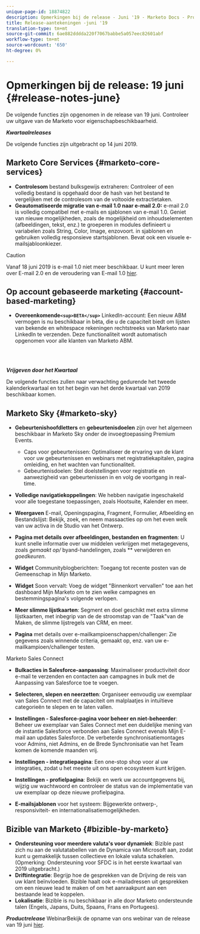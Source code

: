 ```yaml
---
unique-page-id: 18874822
description: Opmerkingen bij de release - Juni '19 - Marketo Docs - Productdocumentatie
title: Release-aantekeningen -juni '19
translation-type: tm+mt
source-git-commit: 6ae882dddda220f7067babbe5a057eec82601abf
workflow-type: tm+mt
source-wordcount: '650'
ht-degree: 0%

---
```



# Opmerkingen bij de release: 19 juni {#release-notes-june}

De volgende functies zijn opgenomen in de release van 19 juni. Controleer uw uitgave van de Marketo voor eigenschapbeschikbaarheid.

***Kwartaalreleases***

De volgende functies zijn uitgebracht op 14 juni 2019.

## Marketo Core Services {#marketo-core-services}

* **Controlesom** bestand bulksgewijs extraheren: Controleer of een volledig bestand is opgehaald door de hash van het bestand te vergelijken met de controlesom van de voltooide extractietaken.
* **Geautomatiseerde migratie van e-mail 1.0 naar e-mail 2.0:** e-mail 2.0 is volledig compatibel met e-mails en sjablonen van e-mail 1.0. Geniet van nieuwe mogelijkheden, zoals de mogelijkheid om inhoudselementen (afbeeldingen, tekst, enz.) te groeperen in modules definieert u variabelen zoals String, Color, Image, enzovoort. in sjablonen en gebruiken volledig responsieve startsjablonen. Bevat ook een visuele e-mailsjabloonkiezer.

>[!CAUTION]
>
>Vanaf 18 juni 2019 is e-mail 1.0 niet meer beschikbaar. U kunt meer leren over E-mail 2.0 en de veroudering van E-mail 1.0 [hier](https://nation.marketo.com/docs/DOC-7038).

## Op account gebaseerde marketing {#account-based-marketing}

* **Overeenkomende`<sup>BETA</sup>`**  LinkedIn-account: Een nieuw ABM vermogen is nu beschikbaar in bèta, die u de capaciteit biedt om lijsten van bekende en whitespace rekeningen rechtstreeks van Marketo naar LinkedIn te verzenden. Deze functionaliteit wordt automatisch opgenomen voor alle klanten van Marketo ABM.

<br> 

***Vrijgeven door het Kwartaal***

De volgende functies zullen naar verwachting gedurende het tweede kalenderkwartaal en tot het begin van het derde kwartaal van 2019 beschikbaar komen.

## Marketo Sky {#marketo-sky}

* **Gebeurtenishoofdletters** en  **gebeurtenisdoelen** zijn over het algemeen beschikbaar in Marketo Sky onder de invoegtoepassing Premium Events.

   * Caps voor gebeurtenissen: Optimaliseer de ervaring van de klant voor uw gebeurtenissen en webinars met registratiekapitalen, pagina omleiding, en het wachten van functionaliteit.
   * Gebeurtenisdoelen: Stel doelstellingen voor registratie en aanwezigheid van gebeurtenissen in en volg de voortgang in real-time.

* **Volledige navigatiekoppelingen**: We hebben navigatie ingeschakeld voor alle toegestane toepassingen, zoals Hootsuite, Kalender en meer.
* **Weergaven** E-mail, Openingspagina, Fragment, Formulier, Afbeelding en Bestandslijst: Bekijk, zoek, en neem massaacties op om het even welk van uw activa in de Studio van het Ontwerp.
* **Pagina met details over afbeeldingen, bestanden en fragmenten**: U kunt snelle informatie over uw middelen verkrijgen met metagegevens, zoals  *gemaakt op/* byand-handelingen, zoals  ** verwijderen en  *goedkeuren*.
* **Widget** Communityblogberichten: Toegang tot recente posten van de Gemeenschap in Mijn Marketo.
* **Widget** Soon vervalt: Voeg de widget &quot;Binnenkort vervallen&quot; toe aan het dashboard Mijn Marketo om te zien welke campagnes en bestemmingspagina&#39;s volgende verlopen.
* **Meer slimme lijstkaarten**: Segment en doel geschikt met extra slimme lijstkaarten, met inbegrip van de de stroomstap van de &quot;Taak&quot;van de Maken, de slimme lijstregels van CRM, en meer.
* **Pagina** met details over e-mailkampioenschappen/challenger: Zie gegevens zoals winnende criteria, gemaakt op, enz. van uw e-mailkampioen/challenger testen.

Marketo Sales Connect

* **Bulkacties in Salesforce-aanpassing**: Maximaliseer productiviteit door e-mail te verzenden en contacten aan campagnes in bulk met de Aanpassing van Salesforce toe te voegen.
* **Selecteren, slepen en neerzetten**: Organiseer eenvoudig uw exemplaar van Sales Connect met de capaciteit om malplaatjes in intuïtieve categorieën te slepen en te laten vallen.
* **Instellingen - Salesforce-pagina voor beheer en niet-beheerder**: Beheer uw exemplaar van Sales Connect met een duidelijke mening van de instantie Salesforce verbonden aan Sales Connect evenals Mijn E-mail aan updates Salesforce. De verbeterde synchronisatiemontages voor Admins, niet Admins, en de Brede Synchronisatie van het Team komen de komende maanden vrij.
* **Instellingen - integratiepagina**: Een one-stop shop voor al uw integraties, zodat u het meeste uit ons open ecosysteem kunt krijgen.
* **Instellingen - profielpagina**: Bekijk en werk uw accountgegevens bij, wijzig uw wachtwoord en controleer de status van de implementatie van uw exemplaar op deze nieuwe profielpagina.

* **E-mailsjablonen** voor het systeem: Bijgewerkte ontwerp-, responsiviteit- en internationalisatiemogelijkheden.

## Bizible van Marketo {#bizible-by-marketo}

* **Ondersteuning voor meerdere valuta&#39;s voor dynamiek**: Bizible past zich nu aan de valutatabellen van de Dynamica van Microsoft aan, zodat kunt u gemakkelijk tussen collectieve en lokale valuta schakelen. (Opmerking: Ondersteuning voor SFDC is in het eerste kwartaal van 2019 uitgebracht.)
* **Driftintegratie**: Begrijp hoe de gesprekken van de Drijving de reis van uw klant beïnvloeden. Bizible haalt ook e-mailadressen uit gesprekken om een nieuwe lead te maken of om het aanraakpunt aan een bestaande lead te koppelen.
* **Lokalisatie**: Bizible is nu beschikbaar in alle door Marketo ondersteunde talen (Engels, Japans, Duits, Spaans, Frans en Portugees).

***Productrelease*** WebinarBekijk de opname van ons webinar van de release van 19 juni  [hier](https://engage.marketo.com/Marketo-June-Product-Release-2019-On-Demand.html).
